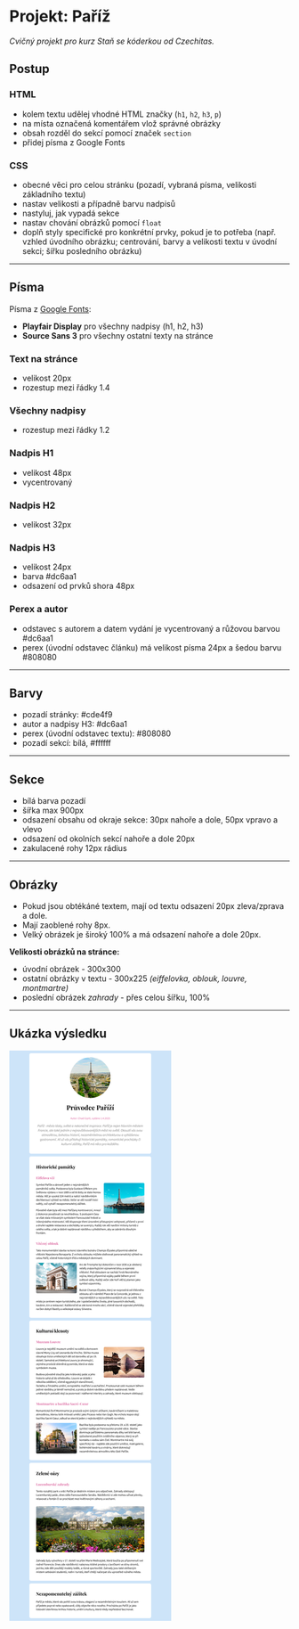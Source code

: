 # Projekt: Paříž

*Cvičný projekt pro kurz Staň se kóderkou od Czechitas.*

## Postup

### HTML
- kolem textu udělej vhodné HTML značky (`h1`, `h2`, `h3`, `p`)
- na místa označená komentářem vlož správné obrázky
- obsah rozděl do sekcí pomocí značek `section`
- přidej písma z Google Fonts

### CSS
- obecné věci pro celou stránku (pozadí, vybraná písma, velikosti základního textu)
- nastav velikosti a případně barvu nadpisů
- nastyluj, jak vypadá sekce
- nastav chování obrázků pomocí `float`
- doplň styly specifické pro konkrétní prvky, pokud je to potřeba (např. vzhled úvodního obrázku; centrování, barvy a velikosti textu v úvodní sekci; šířku posledního obrázku)

---

## Písma

Písma z [Google Fonts](https://fonts.google.com):
- **Playfair Display** pro všechny nadpisy (h1, h2, h3)
- **Source Sans 3** pro všechny ostatní texty na stránce

### Text na stránce
- velikost 20px
- rozestup mezi řádky 1.4

### Všechny nadpisy
- rozestup mezi řádky 1.2

### Nadpis H1
- velikost 48px
- vycentrovaný

### Nadpis H2
- velikost 32px

### Nadpis H3
- velikost 24px
- barva #dc6aa1
- odsazení od prvků shora 48px

### Perex a autor
- odstavec s autorem a datem vydání je vycentrovaný a růžovou barvou #dc6aa1
- perex (úvodní odstavec článku) má velikost písma 24px a šedou barvu #808080

---

## Barvy

- pozadí stránky: #cde4f9
- autor a nadpisy H3: #dc6aa1
- perex (úvodní odstavec textu): #808080
- pozadí sekcí: bílá, #ffffff

---

## Sekce

- bílá barva pozadí
- šířka max 900px
- odsazení obsahu od okraje sekce: 30px nahoře a dole, 50px vpravo a vlevo
- odsazení od okolních sekcí nahoře a dole 20px
- zakulacené rohy 12px rádius

---

## Obrázky

- Pokud jsou obtékáné textem, mají od textu odsazení 20px zleva/zprava a dole.
- Mají zaoblené rohy 8px.
- Velký obrázek je široký 100% a má odsazení nahoře a dole 20px.

**Velikosti obrázků na stránce:**
- úvodní obrázek - 300x300
- ostatní obrázky v textu - 300x225 *(eiffelovka, oblouk, louvre, montmartre)*
- poslední obrázek *zahrady* - přes celou šířku, 100%

---

## Ukázka výsledku

![ukázka výsledku](ukazka-vysledku.png)